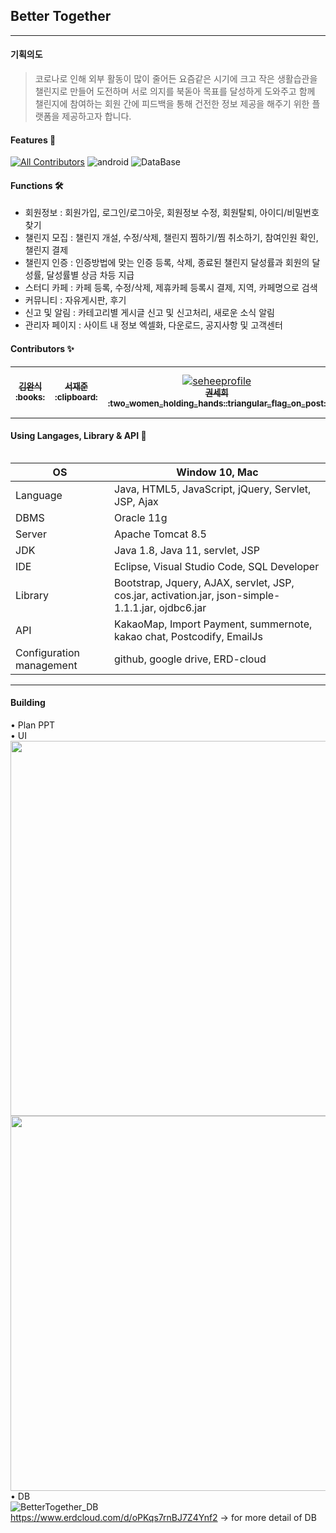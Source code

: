 ## Better Together
***

#### 기획의도
> 코로나로 인해 외부 활동이 많이 줄어든 요즘같은 시기에 크고 작은 생활습관을 챌린지로 만들어 
도전하며 서로 의지를 북돋아 목표를 달성하게 도와주고 함께 챌린지에 참여하는 회원 간에 피드백을 통해
건전한 정보 제공을 해주기 위한 플랫폼을 제공하고자 합니다.

#### Features 🌟

 [![All Contributors](https://img.shields.io/badge/all__contributors-6-orange)](#contributors-)
 ![android](https://img.shields.io/badge/eclipse-java-green)
 ![DataBase](https://img.shields.io/badge/DataBase-Oracle-lightgrey)

#### Functions :hammer_and_wrench:
+ 회원정보 : 회원가입, 로그인/로그아웃, 회원정보 수정, 회원탈퇴, 아이디/비밀번호 찾기
+ 챌린지 모집 : 챌린지 개설, 수정/삭제, 챌린지 찜하기/찜 취소하기, 참여인원 확인, 챌린지 결제
+ 챌린지 인증 : 인증방법에 맞는 인증 등록, 삭제, 종료된 챌린지 달성률과 회원의 달성률, 달성률별 상금 차등 지급
+ 스터디 카페 : 카페 등록, 수정/삭제, 제휴카페 등록시 결제, 지역, 카페명으로 검색
+ 커뮤니티 : 자유게시판, 후기
+ 신고 및 알림 : 카테고리별 게시글 신고 및 신고처리, 새로운 소식 알림
+ 관리자 페이지 : 사이트 내 정보 엑셀화, 다운로드, 공지사항 및 고객센터 

#### Contributors :sparkles:
<table>
  <tr>
    <td align="center">
      <a href="https://github.com/kimwansik5">
      <img src="https://avatars.githubusercontent.com/u/76933689?s=400&v=4" alt=""/><br />
      <sub>
      <b>
      김완식<br/>
      :books:
      </b>
      </sub>
      </a>
    </td>
    <td align="center">
      <a href="https://github.com/jaejunseo">
      <img src="https://avatars.githubusercontent.com/u/76934235?s=400&v=4" alt=""/><br />
      <sub>
      <b>
      서재준<br/>
      :clipboard:  
      </b>
      </sub>
      </a>
    </td>
     <td align="center">
      <a href="https://github.com/kwonsehee">
      <img src="https://avatars1.githubusercontent.com/u/48790779?s=460&u=d4c51c01b79d4caaa2b2f3b28ccf2e23075daf9e&v=4" alt="seheeprofile"/><br />
      <sub>
      <b>
      권세희<br/>
      :two_women_holding_hands::triangular_flag_on_post:  
      </b>
      </sub>
      </a>
    </td>
      <td align="center">
      <a href="https://github.com/yunsehong">
      <img src="https://avatars.githubusercontent.com/u/76933763?s=400&v=4" alt=""/><br />
      <sub>
      <b>
      윤세홍<br/>
      :pushpin::page_facing_up: 
      </b>
      </sub>
      </a>
    </td>
       <td align="center">
      <a href="https://github.com/seungahh">
      <img src="https://avatars3.githubusercontent.com/u/73922848?s=460&u=472b1f342de5ef26b95a81ae7f4d0365ed1cf995&v=4" alt="seungaprofile"/><br />
      <sub>
      <b>
      최승아<br/>
      :checkered_flag:  
      </b>
      </sub>
      </a>
    </td>
    <td align="center">
      <a href="https://github.com/keunhwa">
      <img src="https://avatars.githubusercontent.com/u/76933621?s=400&v=4" alt=""/><br />
      <sub>
      <b>
      김은화<br/>
      :bust_in_silhouette:  
      </b>
      </sub>
      </a>
    </td>
 </tr>
 <table>

#### Using Langages, Library & API :book:
| OS         | Window 10, Mac |
| ---------- | ------------- |
| Language      | Java, HTML5, JavaScript, jQuery, Servlet, JSP, Ajax |
| DBMS      | Oracle 11g  |
| Server      | Apache Tomcat 8.5 |
| JDK     | Java 1.8, Java 11, servlet, JSP  |
| IDE        | Eclipse, Visual Studio Code, SQL Developer  |
| Library       | Bootstrap, Jquery, AJAX, servlet, JSP, cos.jar, activation.jar, json-simple-1.1.1.jar, ojdbc6.jar |
| API       |  KakaoMap, Import Payment, summernote, kakao chat, Postcodify, EmailJs  |
|Configuration management| github, google drive, ERD-cloud |

***
#### Building
• Plan PPT<br>
• UI<br>
<img src="https://user-images.githubusercontent.com/73922848/108707753-d3bc4b00-7553-11eb-838e-ff45b263e6c4.png" width="700px" height="600px">
<img src="https://user-images.githubusercontent.com/73922848/108707755-d5860e80-7553-11eb-902c-aa981595759d.png" width="700px" height="600px">
• DB<br>
![BetterTogether_DB](https://user-images.githubusercontent.com/48790779/108701747-b1beca80-754b-11eb-9f13-872b3e385726.png)<br>
https://www.erdcloud.com/d/oPKqs7rnBJ7Z4Ynf2 -> for more detail of DB
<br><br>
